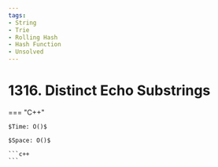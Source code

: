 ```yaml
---
tags:
- String
- Trie
- Rolling Hash
- Hash Function
- Unsolved
---
```



# 1316. Distinct Echo Substrings

=== "C++"

    $Time: O()$

    $Space: O()$

    ```c++
    ```